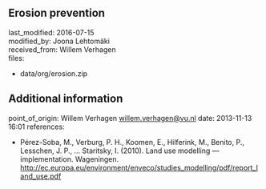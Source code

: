 ## Erosion prevention

last_modified: 2016-07-15  
modified_by: Joona Lehtomäki  
received_from: Willem Verhagen  
files:  
  - data/org/erosion.zip  

## Additional information

point_of_origin: Willem Verhagen <willem.verhagen@vu.nl>
date: 2013-11-13 16:01
references:  
  - Pérez-Soba, M., Verburg, P. H., Koomen, E., Hilferink, M., Benito, P., Lesschen, J. P., … Staritsky, I. (2010). Land use modelling — implementation. Wageningen. http://ec.europa.eu/environment/enveco/studies_modelling/pdf/report_land_use.pdf
